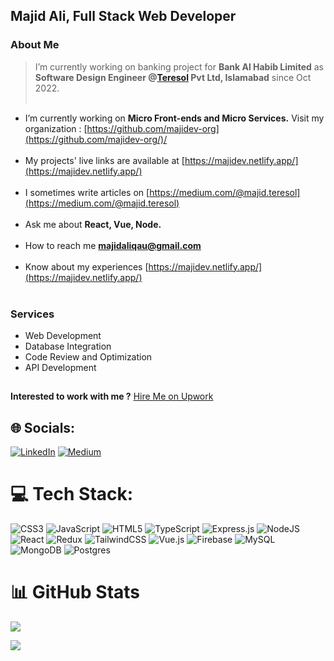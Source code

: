 ## Majid Ali, Full Stack Web Developer


### About Me
> I’m currently working on banking project for **Bank Al Habib Limited** as **Software Design Engineer @[Teresol](https://www.linkedin.com/company/teresolpvtltd/mycompany/) Pvt Ltd, Islamabad** since Oct 2022.<br><br>
- I’m currently working on **Micro Front-ends and Micro Services.** Visit my organization : [https://github.com/majidev-org](https://github.com/majidev-org/)/<br><br>
- My projects' live links are available at [https://majidev.netlify.app/](https://majidev.netlify.app/)<br><br>
- I sometimes write articles on [https://medium.com/@majid.teresol](https://medium.com/@majid.teresol)<br><br>
- Ask me about **React, Vue, Node.**<br><br>
- How to reach me **majidaliqau@gmail.com**<br><br>
- Know about my experiences [https://majidev.netlify.app/](https://majidev.netlify.app/)<br><br>

### Services
- Web Development
- Database Integration
- Code Review and Optimization
- API Development

##
**Interested to work with me ?**
[Hire Me on Upwork](https://www.upwork.com/freelancers/~018c214d3139f0f30e)

## 🌐 Socials:
 [![LinkedIn](https://img.shields.io/badge/LinkedIn-%230077B5.svg?logo=linkedin&logoColor=white)](https://linkedin.com/in/https://linkedin.com/in/https://www.linkedin.com/in/majid-ali-074b97245/)     [![Medium](https://img.shields.io/badge/Medium-12100E?logo=medium&logoColor=white)](https://medium.com/@@majid.teresol)

# 💻 Tech Stack:
![CSS3](https://img.shields.io/badge/css3-%231572B6.svg?style=for-the-badge&logo=css3&logoColor=white) ![JavaScript](https://img.shields.io/badge/javascript-%23323330.svg?style=for-the-badge&logo=javascript&logoColor=%23F7DF1E) ![HTML5](https://img.shields.io/badge/html5-%23E34F26.svg?style=for-the-badge&logo=html5&logoColor=white) ![TypeScript](https://img.shields.io/badge/typescript-%23007ACC.svg?style=for-the-badge&logo=typescript&logoColor=white) ![Express.js](https://img.shields.io/badge/express.js-%23404d59.svg?style=for-the-badge&logo=express&logoColor=%2361DAFB) ![NodeJS](https://img.shields.io/badge/node.js-6DA55F?style=for-the-badge&logo=node.js&logoColor=white) ![React](https://img.shields.io/badge/react-%2320232a.svg?style=for-the-badge&logo=react&logoColor=%2361DAFB) ![Redux](https://img.shields.io/badge/redux-%23593d88.svg?style=for-the-badge&logo=redux&logoColor=white) ![TailwindCSS](https://img.shields.io/badge/tailwindcss-%2338B2AC.svg?style=for-the-badge&logo=tailwind-css&logoColor=white) ![Vue.js](https://img.shields.io/badge/vue.js-%2335495e.svg?style=for-the-badge&logo=vuedotjs&logoColor=%234FC08D) ![Firebase](https://img.shields.io/badge/firebase-a08021?style=for-the-badge&logo=firebase&logoColor=ffcd34) ![MySQL](https://img.shields.io/badge/mysql-4479A1.svg?style=for-the-badge&logo=mysql&logoColor=white) ![MongoDB](https://img.shields.io/badge/MongoDB-%234ea94b.svg?style=for-the-badge&logo=mongodb&logoColor=white) ![Postgres](https://img.shields.io/badge/postgres-%23316192.svg?style=for-the-badge&logo=postgresql&logoColor=white)
# 📊 GitHub Stats
![](https://github-readme-stats.vercel.app/api?username=Majid-Ali-Watto&theme=dark&hide_border=false&include_all_commits=true&count_private=true)<br/>

![](https://github-readme-stats.vercel.app/api/top-langs/?username=Majid-Ali-Watto&theme=dark&hide_border=false&include_all_commits=true&count_private=true&layout=compact)

